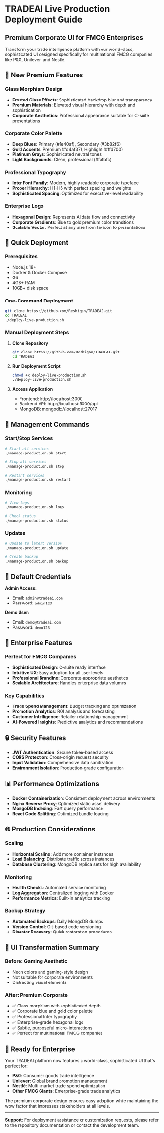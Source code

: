 # TRADEAI Live Production Deployment Guide

## Premium Corporate UI for FMCG Enterprises

Transform your trade intelligence platform with our world-class, sophisticated UI designed specifically for multinational FMCG companies like P&G, Unilever, and Nestlé.

## 🎨 New Premium Features

### Glass Morphism Design
- **Frosted Glass Effects**: Sophisticated backdrop blur and transparency
- **Premium Materials**: Elevated visual hierarchy with depth and sophistication
- **Corporate Aesthetics**: Professional appearance suitable for C-suite presentations

### Corporate Color Palette
- **Deep Blues**: Primary (#1e40af), Secondary (#3b82f6)
- **Gold Accents**: Premium (#d4af37), Highlight (#ffd700)
- **Platinum Grays**: Sophisticated neutral tones
- **Light Backgrounds**: Clean, professional (#fafbfc)

### Professional Typography
- **Inter Font Family**: Modern, highly readable corporate typeface
- **Proper Hierarchy**: H1-H6 with perfect spacing and weights
- **Sophisticated Spacing**: Optimized for executive-level readability

### Enterprise Logo
- **Hexagonal Design**: Represents AI data flow and connectivity
- **Corporate Gradients**: Blue to gold premium color transitions
- **Scalable Vector**: Perfect at any size from favicon to presentations

## 🚀 Quick Deployment

### Prerequisites
- Node.js 18+
- Docker & Docker Compose
- Git
- 4GB+ RAM
- 10GB+ disk space

### One-Command Deployment
```bash
git clone https://github.com/Reshigan/TRADEAI.git
cd TRADEAI
./deploy-live-production.sh
```

### Manual Deployment Steps

1. **Clone Repository**
   ```bash
   git clone https://github.com/Reshigan/TRADEAI.git
   cd TRADEAI
   ```

2. **Run Deployment Script**
   ```bash
   chmod +x deploy-live-production.sh
   ./deploy-live-production.sh
   ```

3. **Access Application**
   - Frontend: http://localhost:3000
   - Backend API: http://localhost:5000/api
   - MongoDB: mongodb://localhost:27017

## 🔧 Management Commands

### Start/Stop Services
```bash
# Start all services
./manage-production.sh start

# Stop all services
./manage-production.sh stop

# Restart services
./manage-production.sh restart
```

### Monitoring
```bash
# View logs
./manage-production.sh logs

# Check status
./manage-production.sh status
```

### Updates
```bash
# Update to latest version
./manage-production.sh update

# Create backup
./manage-production.sh backup
```

## 🎯 Default Credentials

**Admin Access:**
- Email: `admin@tradeai.com`
- Password: `admin123`

**Demo User:**
- Email: `demo@tradeai.com`
- Password: `demo123`

## 🏢 Enterprise Features

### Perfect for FMCG Companies
- **Sophisticated Design**: C-suite ready interface
- **Intuitive UX**: Easy adoption for all user levels
- **Professional Branding**: Corporate-appropriate aesthetics
- **Scalable Architecture**: Handles enterprise data volumes

### Key Capabilities
- **Trade Spend Management**: Budget tracking and optimization
- **Promotion Analytics**: ROI analysis and forecasting
- **Customer Intelligence**: Retailer relationship management
- **AI-Powered Insights**: Predictive analytics and recommendations

## 🔒 Security Features

- **JWT Authentication**: Secure token-based access
- **CORS Protection**: Cross-origin request security
- **Input Validation**: Comprehensive data sanitization
- **Environment Isolation**: Production-grade configuration

## 📊 Performance Optimizations

- **Docker Containerization**: Consistent deployment across environments
- **Nginx Reverse Proxy**: Optimized static asset delivery
- **MongoDB Indexing**: Fast query performance
- **React Code Splitting**: Optimized bundle loading

## 🌐 Production Considerations

### Scaling
- **Horizontal Scaling**: Add more container instances
- **Load Balancing**: Distribute traffic across instances
- **Database Clustering**: MongoDB replica sets for high availability

### Monitoring
- **Health Checks**: Automated service monitoring
- **Log Aggregation**: Centralized logging with Docker
- **Performance Metrics**: Built-in analytics tracking

### Backup Strategy
- **Automated Backups**: Daily MongoDB dumps
- **Version Control**: Git-based code versioning
- **Disaster Recovery**: Quick restoration procedures

## 🎨 UI Transformation Summary

### Before: Gaming Aesthetic
- Neon colors and gaming-style design
- Not suitable for corporate environments
- Distracting visual elements

### After: Premium Corporate
- ✅ Glass morphism with sophisticated depth
- ✅ Corporate blue and gold color palette
- ✅ Professional Inter typography
- ✅ Enterprise-grade hexagonal logo
- ✅ Subtle, purposeful micro-interactions
- ✅ Perfect for multinational FMCG companies

## 🚀 Ready for Enterprise

Your TRADEAI platform now features a world-class, sophisticated UI that's perfect for:

- **P&G**: Consumer goods trade intelligence
- **Unilever**: Global brand promotion management
- **Nestlé**: Multi-market trade spend optimization
- **Other FMCG Giants**: Enterprise-grade trade analytics

The premium corporate design ensures easy adoption while maintaining the wow factor that impresses stakeholders at all levels.

---

**Support**: For deployment assistance or customization requests, please refer to the repository documentation or contact the development team.